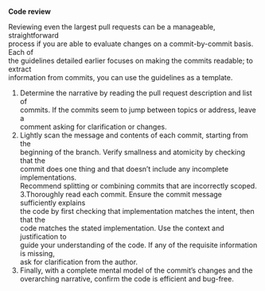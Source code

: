 **Code review**

Reviewing even the largest pull requests can be a manageable, straightforward <br>
process if you are able to evaluate changes on a commit-by-commit basis. Each of <br>
the guidelines detailed earlier focuses on making the commits readable; to extract <br>
information from commits, you can use the guidelines as a template.
1. Determine the narrative by reading the pull request description and list of <br>
commits. If the commits seem to jump between topics or address, leave a <br>
comment asking for clarification or changes.
2. Lightly scan the message and contents of each commit, starting from the <br>
beginning of the branch. Verify smallness and atomicity by checking that the <br>
commit does one thing and that doesn’t include any incomplete implementations. <br>
Recommend splitting or combining commits that are incorrectly scoped.
3.Thoroughly read each commit. Ensure the commit message sufficiently explains <br>
the code by first checking that implementation matches the intent, then that the <br>
code matches the stated implementation. Use the context and justification to <br>
guide your understanding of the code. If any of the requisite information is missing, <br>
ask for clarification from the author.
4. Finally, with a complete mental model of the commit’s changes and the <br>
overarching narrative, confirm the code is efficient and bug-free.
